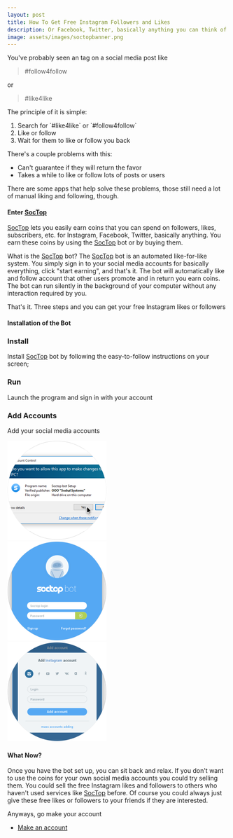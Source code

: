 ```yaml
---
layout: post
title: How To Get Free Instagram Followers and Likes
description: Or Facebook, Twitter, basically anything you can think of
image: assets/images/soctopbanner.png
---
```


You've probably seen an tag on a social media post like <blockquote>#follow4follow</blockquote> or <blockquote>#like4like</blockquote>

The principle of it is simple:
<ol>
	<li>Search for `#like4like` or `#follow4follow`</li>
	<li>Like or follow</li>
	<li>Wait for them to like or follow you back</li>
</ol>

There's a couple problems with this:
<ul>
	<li>Can't guarantee if they will return the favor</li>
	<li>Takes a while to like or follow lots of posts or users</li>
</ul>

There are some apps that help solve these problems, those still need a lot of manual liking and following, though.

<h4>Enter <a href="https://soctop.net/com?t=UhYh6at2">SocTop</a></h4>

<a href="https://soctop.net/com?t=UhYh6at2">SocTop</a> lets you easily earn coins that you can spend on followers, likes, subscribers, etc. for Instagram, Facebook, Twitter, basically anything. You earn these coins by using the <a href="https://soctop.net/com?t=UhYh6at2">SocTop</a> bot or by buying them.

What is the <a href="https://soctop.net/com?t=UhYh6at2">SocTop</a> bot? The <a href="https://soctop.net/com?t=UhYh6at2">SocTop</a> bot is an automated like-for-like system. You simply sign in to your social media accounts for basically everything, click "start earning", and that's it. The bot will automatically like and follow account that other users promote and in return you earn coins. The bot can run silently in the background of your computer without any interaction required by you.

That's it. Three steps and you can get your free Instagram likes or followers

<h4>Installation of the Bot</h4>
<div class="4u 12u$(medium)">
		<h3>Install</h3>
		<p>Install <a href="https://soctop.net/com?t=UhYh6at2">SocTop</a> bot by following the easy-to-follow instructions on your screen;</p>
	</div>
	<div class="4u 12u$(medium)">
		<h3>Run</h3>
		<p>Launch the program and sign in with your account</p>
	</div>
	<div class="4u$ 12u$(medium)">
		<h3>Add Accounts</h3>
		<p>Add your social media accounts</p>
</div>
<div class="box alt">
	<div class="row 50% uniform">
		<div class="4u"><span class="image fit"><img src="assets/images/bot-downloaded-1.png" alt="" /></span></div>
		<div class="4u"><span class="image fit"><img src="assets/images/bot-downloaded-2.png" alt="" /></span></div>
		<div class="4u$"><span class="image fit"><img src="assets/images/bot-downloaded-3.png" alt="" /></span></div>
	</div>
</div>

<h4>What Now?</h4>
Once you have the bot set up, you can sit back and relax. If you don't want to use the coins for your own social media accounts you could try selling them. You could sell the free Instagram likes and followers to others who haven't used services like <a href="https://soctop.net/com?t=UhYh6at2">SocTop</a> before. Of course you could always just give these free likes or followers to your friends if they are interested.

Anyways, go make your account
<ul class="actions fit">
	<li><a href="https://soctop.net/com?t=UhYh6at2" class="button special icon fa-external-link">Make an account</a></li>
</ul>
